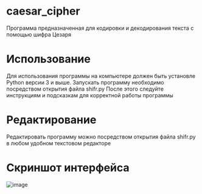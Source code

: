 # caesar_cipher
Программа предназначенная для кодировки и декодирования текста с помощью шифра Цезаря

# Использование
Для использования программы на компьютере должен быть установле Python версии 3 и выше.
Запускать программу необходимо посредством открытия файла shifr.py
После этого следуйте инструкциям и подсказкам для корректной работы программы

# Редактирование
Редактировать программу можно посредством открытия файла shifr.py в любом удобном текстовом редакторе

# Скриншот интерфейса
![image](https://user-images.githubusercontent.com/90547503/136687915-9e4e1afa-f6f9-41e0-b441-7d3723aa0266.png)
